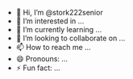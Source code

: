 - 👋 Hi, I’m @stork222senior
- 👀 I’m interested in ...
- 🌱 I’m currently learning ...
- 💞️ I’m looking to collaborate on ...
- 📫 How to reach me ...
- 😄 Pronouns: ...
- ⚡ Fun fact: ...

<!---
stork222senior/stork222senior is a ✨ special ✨ repository because its `README.md` (this file) appears on your GitHub profile.
You can click the Preview link to take a look at your changes.
--->
